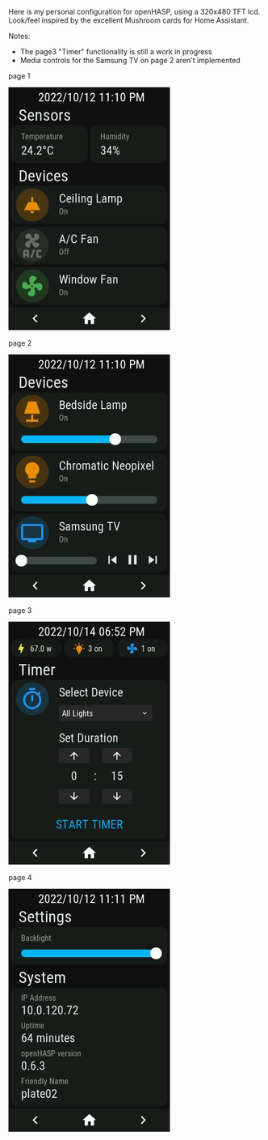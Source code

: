 Here is my personal configuration for openHASP, using a 320x480 TFT lcd. 
Look/feel inspired by the excellent Mushroom cards for Home Assistant.

Notes: 
 - The page3 "Timer" functionality is still a work in progress
 - Media controls for the Samsung TV on page 2 aren't implemented


page 1

![alt text](assets/page1.jpg)

page 2

![alt text](assets/page2.jpg)

page 3

![alt text](assets/page3.jpg)

page 4

![alt text](assets/page4.jpg)
